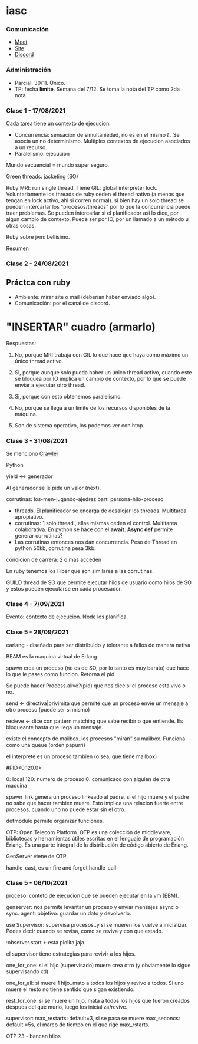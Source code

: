 # iasc

### Comunicación

* [Meet](https://meet.google.com/the-undd-esq)
* [Site](https://arquitecturas-concurrentes.github.io/)
* [Discord](https://discord.com/invite/ywcmpBmy)

### Administración

* Parcial: 30/11. Único. 
* TP: fecha **límite**. Semana del 7/12. Se toma la nota del TP como 2da nota.

### Clase 1 - 17/08/2021

Cada tarea tiene un contexto de ejecucion.

* Concurrencia: sensacion de simultaniedad, no es en el mismo *t* . Se asocia un no determinismo. Multiples contextos de ejecucion asociados a un recurso.
* Paralelismo: ejecución 

Mundo secuencial = mundo super seguro.

Green threads: jacketing (SO)

Ruby MRI: run single thread. Tiene GIL: global interpreter lock. Voluntariamente los threads de ruby ceden el thread nativo (a menos que tengan en lock activo, ahi si corren normal).
  si bien hay un solo thread se pueden intercarlar los "procesos/threads" por lo que la concurrencia puede traer problemas. Se pueden intercarlar si el planificador asi lo dice, por algun cambio de contexto. Puede ser por IO, por un llamado a un método u otras cosas.
  
Ruby sobre jvm: bellísimo.

[Resumen](https://docs.google.com/document/d/1dgWxbj-XRmJuGuKW-BQVhXbAebWph5gb0OJ_hYBeAM8/edit)

### Clase 2 - 24/08/2021

## Práctca con ruby

* Ambiente: mirar site o mail (deberían haber enviado algo).
* Comunicación: por el canal de discord.

# "INSERTAR" cuadro (armarlo)

Respuestas:

1) No, porque MRI trabaja con GIL lo que hace que haya como máximo un único thread activo.

2) Si, porque aunque solo pueda haber un único thread activo, cuando este se bloquea por IO implica un cambio de contexto, por lo que se puede enviar a ejecutar otro thread.

3) Si, porque con esto obtenemos paralelismo.

4) No, porque se llega a un límite de los recursos disponibles de la máquina.

5) Son de sistema operativo, los podemos ver con htop.

### Clase 3 - 31/08/2021

Se menciono [Crawler](https://es.ryte.com/wiki/Crawler)

Python

yield <-> generador

Al generador se le pide un valor (next).

corrutinas: los-men-jugando-ajedrez
bart: persona-hilo-proceso

* threads. El planificador se encarga de desalojar los threads. Multitarea apropiativo.
* corrutinas: 1 solo thread., ellas mismas ceden el control. Multitarea colaborativa. En python se hace con el **await**. **Async def** permite generar corrutinas? 
* Las corrutinas entonces nos dan concurrencia. Peso de Thread en python 50kb, corrutina pesa 3kb.

condicion de carrera: 2 o mas acceden 

En ruby tenemos los Fiber que son similares a las corrutinas.

GUILD thread de SO que permite ejecutar hilos de usuario como hilos de SO y estos pueden ejecutarse en cada procesador.

### Clase 4 - 7/09/2021

Evento: contexto de ejecucion. Node los planifica.

### Clase 5 - 28/09/2021

earlang - diseñado para ser distribuido y tolerante a fallos de manera nativa

BEAM es la maquina virtual de Erlang.

spawn crea un proceso (no es de SO, por lo tanto es muy barato) que hace lo que le pases como funcion. Retorna el pid. 

Se puede hacer Process.alive?(pid) que nos dice si el proceso esta vivo o no.

send <- directiva|privimita que permite que un proceso envie un mensaje a otro proceso (puede ser si mismo)

recieve <- dice con pattern matching que sabe recibir o que entiende. Es bloqueante hasta que llega un mensaje.

existe el concepto de mailbox..los procesos "miran" su mailbox. Funciona como una queue (orden papurri)

el interprete es un proceso tambien (o sea, que tiene mailbox)

#PID<0.120.0>

0: local
120: numero de proceso
0: comunicaco con alguien de otra maquina

spawn_link genera un proceso linkeado al padre, si el hijo muere y el padre no sabe que hacer tambien muere. Esto implica una relacion fuerte entre procesos, cuando uno no puede estar sin el otro.

defmodule permite organizar funciones.

OTP: Open Telecom Platform. OTP es una colección de middleware, bibliotecas y herramientas útiles escritas en el lenguaje de programación Erlang. Es una parte integral de la distribución de código abierto de Erlang.

GenServer viene de OTP

  handle_cast, es un fire and forget
  handle_call

### Clase 5 - 06/10/2021

proceso: conteto de ejecucion que se pueden ejecutar en la vm (EBM). 

genserver: nos permite levantar un proceso y enviar mensajes async o sync.
agent: objetivo: guardar un dato y devolverlo. 

use Supervisor: supervisa procesos..y si se mueren los vuelve a inicializar. Podes decir cuando se revisa, como se reviva y con que estado.

:observer.start <-esta piolita jaja

el supervisor tiene estrategias para revivir a los hijos.

one_for_one: si el hijo (supervisado) muere crea otro (y obviamente lo sigue supervisando xd)

one_for_all: si muere 1 hijo..mato a todos los hijos y revivo a todos. Si uno muere el resto no tiene sentido que sigan existiendo.

rest_for_one: si se muere un hijo, mata a todos los hijos que fueron creados despues del que murio, luego los inicializa/revive.

supervisor:
	max_restarts: default=3, si se pasa se muere
	max_seconcs: default =5s, el marco de tiempo en el que rige max_rstarts.

OTP 23 - bancan hilos
